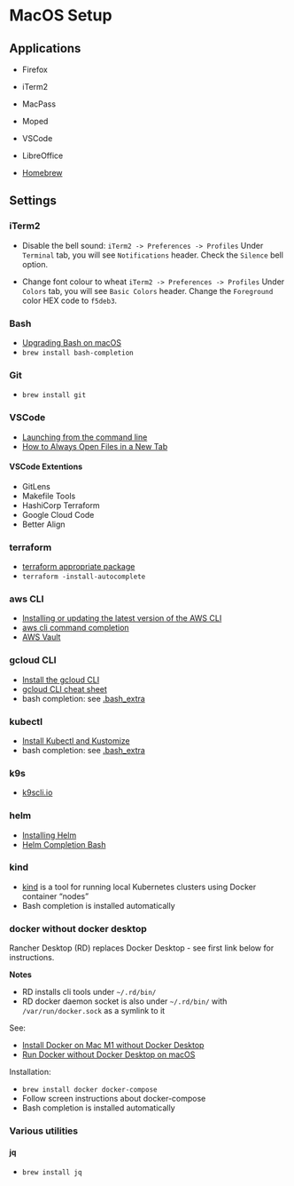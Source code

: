 # MacOS Setup

## Applications

- Firefox
- iTerm2
- MacPass
- Moped
- VSCode
- LibreOffice

- [Homebrew](https://brew.sh/)

## Settings

### iTerm2

- Disable the bell sound: 
`iTerm2 -> Preferences -> Profiles`
Under `Terminal` tab, you will see `Notifications` header. Check the `Silence` bell option.

- Change font colour to wheat
`iTerm2 -> Preferences -> Profiles`
Under `Colors` tab, you will see `Basic Colors` header. Change the `Foreground` color HEX code to `f5deb3`.

### Bash

- [Upgrading Bash on macOS](https://itnext.io/upgrading-bash-on-macos-7138bd1066ba)
- `brew install bash-completion`

### Git

- `brew install git`

### VSCode

- [Launching from the command line](https://code.visualstudio.com/docs/setup/mac#_launching-from-the-command-line)
- [How to Always Open Files in a New Tab](https://vscode.one/new-tab-vscode/)

#### VSCode Extentions

- GitLens
- Makefile Tools
- HashiCorp Terraform
- Google Cloud Code
- Better Align

### terraform

- [terraform appropriate package](https://www.terraform.io/downloads)
- `terraform -install-autocomplete`

###  aws CLI 

- [Installing or updating the latest version of the AWS CLI](https://docs.aws.amazon.com/cli/latest/userguide/getting-started-install.html)
- [aws cli command completion](https://docs.aws.amazon.com/cli/latest/userguide/cli-configure-completion.html)
- [AWS Vault](https://github.com/99designs/aws-vault)

###  gcloud CLI 

- [Install the gcloud CLI](https://cloud.google.com/sdk/docs/install)
- [gcloud CLI cheat sheet](https://cloud.google.com/sdk/docs/cheatsheet)
- bash completion: see [.bash_extra](./.bash_extra)

### kubectl

- [Install Kubectl and Kustomize](https://kubectl.docs.kubernetes.io/installation/)
- bash completion: see [.bash_extra](./.bash_extra)

### k9s

- [k9scli.io](https://k9scli.io/)

### helm

- [Installing Helm](https://helm.sh/docs/intro/install/)
- [Helm Completion Bash](https://helm.sh/docs/helm/helm_completion_bash/)

### kind

- [kind](https://kind.sigs.k8s.io/) is a tool for running local Kubernetes clusters using Docker container “nodes”
- Bash completion is installed automatically 

### docker without docker desktop

Rancher Desktop (RD) replaces Docker Desktop - see first link below for instructions.

**Notes** 

- RD installs cli tools under `~/.rd/bin/`
- RD docker daemon socket is also under `~/.rd/bin/` with `/var/run/docker.sock` as a symlink to it

See:

- [Install Docker on Mac M1 without Docker Desktop](https://dev.to/sergej_brazdeikis/install-docker-on-mac-m1-without-docker-desktop-k6o)
- [Run Docker without Docker Desktop on macOS](https://dhwaneetbhatt.com/blog/run-docker-without-docker-desktop-on-macos)

Installation:

- `brew install docker docker-compose`
- Follow screen instructions about docker-compose
- Bash completion is installed automatically 

### Various utilities

#### jq
 - `brew install jq`
